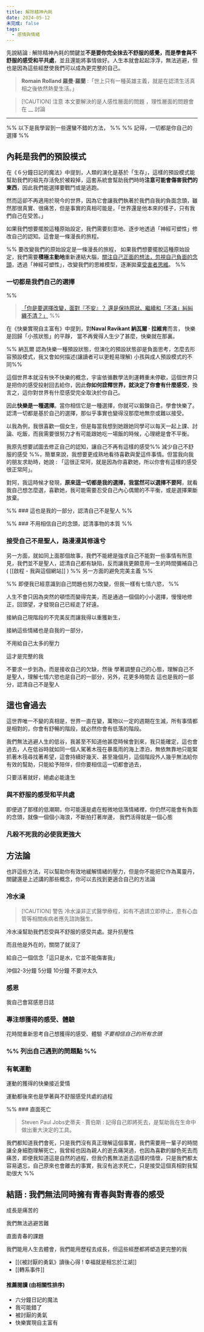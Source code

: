 ```yaml
---
title: 解除精神內耗
date: 2024-05-12
未完成: false
tags:
  - 感情與情緒
---
```

先說結論 : 解除精神內耗的關鍵並**不是要你完全抹去不舒服的感覺，而是學會與不舒服的感受和平共處**，並且還能將事情做好。人生本就會起起浮浮，無法逃避，但也是因為這些經歷使我們可以成為更完整的自己。

>**Romain Rolland 羅曼·羅蘭** :「世上只有一種英雄主義，就是在認清生活真相之後依然熱愛生活。」

> [!CAUTION] 注意
> 本文要解決的是人感性層面的問題 ，理性層面的問題會在 __ 討論  

---

%% 以下是我學習到一些還蠻不錯的方法， %%
%% 記得，一切都是你自己的選擇 %%

## 內耗是我們的預設模式

在《６分鐘日記的魔法》中提到，人類的演化是基於「生存」，這樣的預設模式能幫助我們的祖先存活免於被殺掉，這套系統會幫助我們時時**注意可能會傷害我們的東西**，因此我們能選擇要戰鬥或是逃跑。

然而這卻不再適用於現今的世界，因為它會讓我們執著於我們自我的負面念頭，雖然那很真實、很痛苦，但是事實的真相可能是，「世界還是他本來的樣子，只有我們自己在受苦。」

如果我們想要擺脫這種原始設定，我們需要刻意地、逐步地透過「神經可塑性」修改自己的認知。這會是一條漫長的旅程。

%% 要改變我們的原始設定是一條漫長的旅程，
如果我們想要擺脫這種原始設定，我們需要**積極主動地**重新連結大腦，[關注自己正面的想法，忽視自己負面的念頭](https://app.heptabase.com/1073eaff-d09e-4b1b-a27a-29250ff26aa9/card/ac050ba3-597c-429b-9d59-f47c1e38effb)，透過「神經可塑性」，改變我們的思維模型，逐漸拋棄[受害者思維](https://app.heptabase.com/1073eaff-d09e-4b1b-a27a-29250ff26aa9/card/d27f5102-fd10-46e2-b851-6aebe3dec7eb)。
 %%
### 一切都是我們自己的選擇

%% 
> [「你是要選擇改變，面對『不安』？ 還是保持原狀、繼續和「不滿」糾糾纏不清？」](https://yuku-huang.github.io/ob-public-blog/%E4%BA%8C%E3%80%81%E6%89%80%E6%9C%89%E6%96%87%E7%AB%A0/%E3%80%8A%E6%8B%86%E6%8E%89%E6%80%9D%E7%B6%AD%E8%A3%A1%E7%9A%84%E7%89%86%E3%80%8B%E8%AE%80%E5%BE%8C%E5%BF%83%E5%BE%97-!-%E6%88%91%E5%80%91%E6%9C%89%E8%83%BD%E5%8A%9B%E9%81%8E%E5%A5%BD%E8%87%AA%E5%B7%B1%E7%9A%84%E4%BA%BA%E7%94%9F#%E5%89%8D%E8%A8%80--%E4%BD%A0%E5%8A%A0%E5%9B%BA%E8%87%AA%E5%B7%B1%E7%9A%84%E7%89%86%E5%A4%9A%E4%B9%85%E4%BA%86%E4%BD%A0%E9%82%84%E5%9C%A8%E9%80%A0%E7%89%86%E5%97%8E) %%


在《快樂實現自主富有》中提到，對**Naval Ravikant 納瓦爾 · 拉維肯**而言， 快樂是回歸「小孩狀態」的平靜， 當不再覺得人生少了甚麼，快樂就在那裏。

%% 納瓦爾 認為快樂一種預設狀態，但演化的預設狀態卻是負面思考，怎麼去形容預設模式，我又會如何描述(讓讀者可以更輕易理解)
小孩與成人預設模式的不同%%

這個世界本就沒有快不快樂的概念，宇宙依循數學法則運轉重未停歇，這個世界只是把你的感受投射回去給你，因此**你如何詮釋世界，就決定了你會有什麼感受**，換言之，這你對世界有什麼感受完全取決於你自己。

因此**快樂是一種選擇**。當你相信它是一種選擇，你就可以鍛鍊自己，學會快樂了。認清一切都是基於自己的選擇，那似乎事實也變得沒那麼地無奈或難以接受。

以我為例，我很喜歡一個女生，但是每當我想到她跟她同學可以每天一起上課、討論、吃飯，而我需要很努力才有可能跟她吃一場飯的時候，心理總是會不平衡。

我原先想要試圖去修正自己的認知，讓自己不再有這樣的感受%% 減少自己不舒服的感受 %%，簡單來說，我想要更成熟地看待喜歡與愛這件事情。但當我向我的朋友求助時，她說 : 「這很正常阿，就是因為你喜歡她，所以你會有這樣的感受很正常阿」。

對阿，我這時候才發現，**原來這一切都是我的選擇，我當然可以選擇不要阿**，就看我自己想怎麼選，喜歡她，我可能需要忍受自己內心偶爾的不平衡，或是選擇果斷放棄。


%% ### 這也是我的一部分，認清自己不是聖人 %%

%% ### 不用相信自己的念頭，認清事物的本質 %%

### 接受自己不是聖人，路漫漫其修遠兮

另一方面，就如同上面那個故事，我們不能總是強求自己不能對一些事情有所意見，我們並不是聖人，認清自己都有缺陷，反而讓我更願意用一生的時間彌補自己 ( [[啟程 - 我與這個網站]] )
%% 另一方面的避免完美主義 %%

%% 即便我已經意識到自己問題也努力改變，但我一樣有七情六慾， %%

人生不會只因為突然的頓悟而變得完美，而是通過一個個的小小選擇，慢慢地修正，回頭望，才發現自己已經走了好遠。

接納自己現階段的不完美反而讓我得以重獲新生，

接納這些情緒也是自我的一部分，

不用給自己太多的壓力


這才是完整的我

不要求一步到為，而是接收自己的欠缺，然後
學著調整自己的心態，理解自己不是聖人，理解七情六慾也是自己的一部分，另外，花更多時間去
這也是我的一部分，認清自己不是聖人

## 這也會過去

這世界唯一不變的真相是，世界一直在變，萬物以一定的週期在生滅，所有事情都是相對的，你會有舒暢的階段，就必然你會有低落的階段。

我們無法逃避人生的低谷，我甚至不知道他甚麼時候會到來，我只能確定，這也會過去，人在低谷時就如同一個人駕著木筏在暴風雨的海上漂泊，無依無靠地只能緊抓著木筏尋找著希望，這會持續好幾天、甚至幾個月，這個階段外人幾乎無法給你有效的幫助，只能給予陪伴，但你要相信這一切都會過去，

只要活著就好，絕處必能逢生

### 與不舒服的感受和平共處

即便過了那樣的低潮期，你可能還是處在輕微地低落情緒裡，你仍然可能會有負面的念頭，就像一個個小海浪，不斷拍打著岸邊，
我們活得就是一個心態

### 凡殺不死我的必使我更強大



## 方法論

也許這些方法，可以幫助你有效地緩解情緒的壓力，但是你不能把它作為萬靈丹，關鍵還是上述講的那些概念，你可以去找到更適合自己的方法論

### 冷水澡

> [!CAUTION] 警告
>冷水澡非正式醫學療程，如有不適請立即停止，患有心血管等相關疾病者應先諮詢醫生。

冷水澡幫助我們忍受與不舒服的感受共處。提升抗壓性

而且他是外在的，關閉了就沒了

給自己一個信念「這只是水，它並不能傷害我」

沖個2-3分鐘 
5分鐘
10分鐘
不要沖太久

### 感恩

我自己會寫感恩日誌



### 專注想獲得的感受、體驗

花時間重新思考自己想獲得的感受、體驗
*不要相信自己的所有念頭*

### %% 列出自己遇到的問題點 %%

### 有氧運動

運動的獲得的快樂接近愛情

運動都後來也是學著與不舒服感受共處的過程

%% ### 直面死亡

> Steven Paul Jobs史蒂夫 · 賈伯斯 : 記得自己即將死去，是幫助我在生命中做出重大決定的工具。

 我們都知道我們會死，只是我們沒有真正理解這個事實，我們需要用一輩子的時間讓全身細胞理解死亡，我曾經也因為親人的逝去痛哭過，也因為喜歡的腳色死去而痛苦，即便我知道這是自然的過程，但我仍舊無法逝去這樣的情懷，只是我們都太容易遺忘，自己原來也會離去的事實，我沒有追求死亡，只是接受這個真相對我幫助很大  %%



## 結語 : 我們無法同時擁有青春與對青春的感受

成長是痛苦的

我們無法逃避苦難

直面青春的課題

我們能用人生去體會，我們能用歷程去成長，但這些經歷都將塑造更完整的我


- [[《被討厭的勇氣》讀後心得 ! 幸福就是相忘於江湖]]
- [[轉系事件]]

#### 推薦閱讀 (由相關性排序)

- 六分鐘日記的魔法
- 我可能錯了
- 被討厭的勇氣
- 快樂實現自主富有